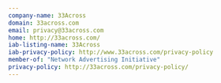 ```yaml
---
company-name: 33Across
domain: 33across.com
email: privacy@33across.com
home: http://33across.com/
iab-listing-name: 33Across
iab-privacy-policy: http://www.33across.com/privacy-policy
member-of: "Network Advertising Initiative"
privacy-policy: http://33across.com/privacy-policy/
---
```




